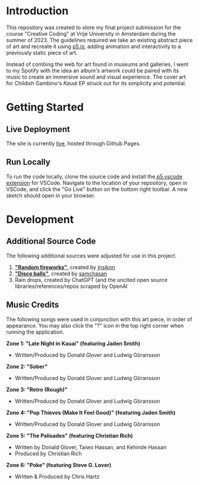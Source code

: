 # Introduction
This repository was created to store my final project submission for the course "Creative Coding" at Vrije University in Amsterdam during the summer of 2023. The guidelines required we take an existing abstract piece of art and recreate it using [p5.js](https://p5js.org/); adding animation and interactivity to a previously static piece of art. 

Instead of combing the web for art found in museums and galleries, I went to my Spotify with the idea an album's artwork could be paired with its music to create an immersive sound and visual experience. The cover art for Childish Gambino's _Kauai_ EP struck out for its simplicity and potential. 

# Getting Started
## Live Deployment
The site is currently [live](https://ekonnath.github.io/), hosted through Github Pages.  
## Run Locally
To run the code locally, clone the source code and install the[ p5.vscode extension](https://marketplace.visualstudio.com/items?itemName=samplavigne.p5-vscode) for VSCode. Navigate to the location of your repository, open in VSCode, and click the "Go Live" button on the bottom right toolbar. A new sketch should open in your browser.

# Development
## Additional Source Code
The following additional sources were adjusted for use in this project.

1. **["Random fireworks"](https://editor.p5js.org/jnsjknn/sketches/BJV1qkbME)**, created by [jnsjknn](https://editor.p5js.org/jnsjknn/sketches)
2. **["Disco balls"](https://editor.p5js.org/samchasan/sketches/B1kKXcAcZ)**, created by [samchasan](https://editor.p5js.org/samchasan/sketches)
3. Rain drops, created by ChatGPT (and the uncited open source libraries/references/repos scraped by OpenAI

## Music Credits
The following songs were used in conjunction with this art piece, in order of appearance. You may also click the "?" icon in the top right corner when running the application.

**Zone 1: "Late Night in Kauai" (featuring Jaden Smith)**
   - Written/Produced by Donald Glover and Ludwig Göransson

**Zone 2: "Sober"**
   - Written/Produced by Donald Glover and Ludwig Göransson

**Zone 3: "Retro (Rough)"**
   - Written/Produced by Donald Glover and Ludwig Göransson

**Zone 4: "Pop Thieves (Make It Feel Good)" (featuring Jaden Smith)**
   - Written/Produced by Donald Glover and Ludwig Göransson

**Zone 5: "The Palisades" (featuring Christian Rich)**
   - Written by Donald Glover, Taiwo Hassan, and Kehinde Hassan
   - Produced by Christian Rich

**Zone 6: "Poke" (featuring Steve G. Lover)**
   - Written & Produced by Chris Hartz

